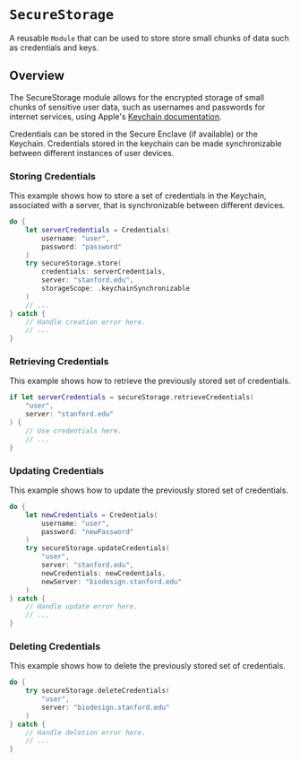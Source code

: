 # ``SecureStorage``

<!--
                  
This source file is part of the CardinalKit open-source project

SPDX-FileCopyrightText: 2022 Stanford University and the project authors (see CONTRIBUTORS.md)

SPDX-License-Identifier: MIT
             
-->

A reusable `Module` that can be used to store store small chunks of data such as credentials and keys.

## Overview

The SecureStorage module allows for the encrypted storage of small chunks of sensitive user data, such as usernames and passwords for internet services, using Apple's [Keychain documentation](https://developer.apple.com/documentation/security/keychain_services/keychain_items/using_the_keychain_to_manage_user_secrets). 

Credentials can be stored in the Secure Enclave (if available) or the Keychain. Credentials stored in the keychain can be made synchronizable between different instances of user devices.

### Storing Credentials

This example shows how to store a set of credentials in the Keychain, associated with a server, that is synchronizable between different devices.

```swift
do {
    let serverCredentials = Credentials(
        username: "user", 
        password: "password"
    )
    try secureStorage.store(
        credentials: serverCredentials, 
        server: "stanford.edu",
        storageScope: .keychainSynchronizable
    )
    // ...
} catch {
    // Handle creation error here.
    // ...
}
```

### Retrieving Credentials

This example shows how to retrieve the previously stored set of credentials.

```swift
if let serverCredentials = secureStorage.retrieveCredentials(
    "user", 
    server: "stanford.edu"
) {
    // Use credentials here.
    // ...
}
```

### Updating Credentials

This example shows how to update the previously stored set of credentials.

```swift
do {
    let newCredentials = Credentials(
        username: "user",
        password: "newPassword"
    )
    try secureStorage.updateCredentials(
        "user",
        server: "stanford.edu",
        newCredentials: newCredentials,
        newServer: "biodesign.stanford.edu"
    )
} catch {
    // Handle update error here.
    // ...
}
```

### Deleting Credentials

This example shows how to delete the previously stored set of credentials.

```swift
do {
    try secureStorage.deleteCredentials(
        "user", 
        server: "biodesign.stanford.edu"
    )
} catch {
    // Handle deletion error here.
    // ...
}
```
